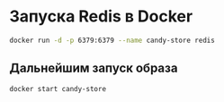 # Запуска Redis в Docker
```bash
docker run -d -p 6379:6379 --name candy-store redis
```

## Дальнейшим запуск образа
```bash
docker start candy-store
```
